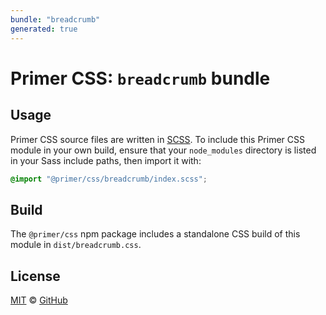 ```yaml
---
bundle: "breadcrumb"
generated: true
---
```


# Primer CSS: `breadcrumb` bundle

## Usage

Primer CSS source files are written in [SCSS]. To include this Primer CSS module in your own build, ensure that your `node_modules` directory is listed in your Sass include paths, then import it with:

```scss
@import "@primer/css/breadcrumb/index.scss";
```

## Build

The `@primer/css` npm package includes a standalone CSS build of this module in `dist/breadcrumb.css`.

## License

[MIT](https://github.com/primer/css/blob/master/LICENSE) &copy; [GitHub](https://github.com/)

[scss]: https://sass-lang.com/documentation/syntax#scss
